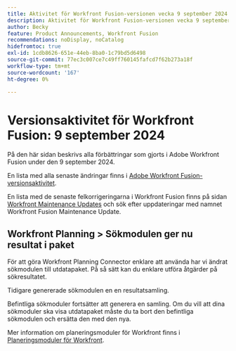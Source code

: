 ```yaml
---
title: Aktivitet för Workfront Fusion-versionen vecka 9 september 2024
description: Aktivitet för Workfront Fusion-versionen vecka 9 september 2024
author: Becky
feature: Product Announcements, Workfront Fusion
recommendations: noDisplay, noCatalog
hidefromtoc: true
exl-id: 1cdb8626-651e-44eb-8ba0-1c79bd5d6498
source-git-commit: 77ec3c007ce7c49ff760145fafcd7f62b273a18f
workflow-type: tm+mt
source-wordcount: '167'
ht-degree: 0%

---
```


# Versionsaktivitet för Workfront Fusion: 9 september 2024

På den här sidan beskrivs alla förbättringar som gjorts i Adobe Workfront Fusion under den 9 september 2024.

En lista med alla senaste ändringar finns i [Adobe Workfront Fusion-versionsaktivitet](/help/workfront-fusion/fusion-product-releases/fusion-release-activity.md).

En lista med de senaste felkorrigeringarna i Workfront Fusion finns på sidan [Workfront Maintenance Updates](https://experienceleague.adobe.com/docs/workfront-known-issues/releases/current-updates.html?lang=sv-SE) och sök efter uppdateringar med namnet Workfront Fusion Maintenance Update.

## Workfront Planning > Sökmodulen ger nu resultat i paket

För att göra Workfront Planning Connector enklare att använda har vi ändrat sökmodulen till utdatapaket. På så sätt kan du enklare utföra åtgärder på sökresultatet.

Tidigare genererade sökmodulen en en resultatsamling.

Befintliga sökmoduler fortsätter att generera en samling. Om du vill att dina sökmoduler ska visa utdatapaket måste du ta bort den befintliga sökmodulen och ersätta den med den nya.

Mer information om planeringsmoduler för Workfront finns i [Planeringsmoduler för Workfront](/help/workfront-fusion/references/apps-and-modules/adobe-connectors/workfront-planning-modules.md).
